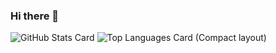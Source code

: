 ### Hi there 👋

![GitHub Stats Card](https://github-readme-stats.vercel.app/api?username=twtwtw-gj&count_private=true&theme=dracula&include_all_commits=true)
![Top Languages Card (Compact layout)](https://github-readme-stats.vercel.app/api/top-langs/?username=twtwtw-gj&layout=compact&langs_count=10)

<!--
**twtwtw-gj/twtwtw-gj** is a ✨ _special_ ✨ repository because its `README.md` (this file) appears on your GitHub profile.

Here are some ideas to get you started:

- 🔭 I’m currently working on ...
- 🌱 I’m currently learning ...
- 👯 I’m looking to collaborate on ...
- 🤔 I’m looking for help with ...
- 💬 Ask me about ...
- 📫 How to reach me: ...
- 😄 Pronouns: ...
- ⚡ Fun fact: ...
-->
